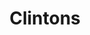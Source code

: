 ---
ee_id: '2206'
site: '1'
type: '2'
url: 2012-083-clintons
title: Clintons
year: '2012'
display_year: '2012'
medium: Pencil on paper
dims: ''
pitch: "​Pretty much what the title says :)"
ps: ''
live_url: ''
related: ''
youtube: ''
related_code: ''
imgs: clinton-diptych-2012-083-full-1-database-AR.jpg
subheading: ''
download: ''
add_credit: ''
commission: ''
layout: things-i-made
---